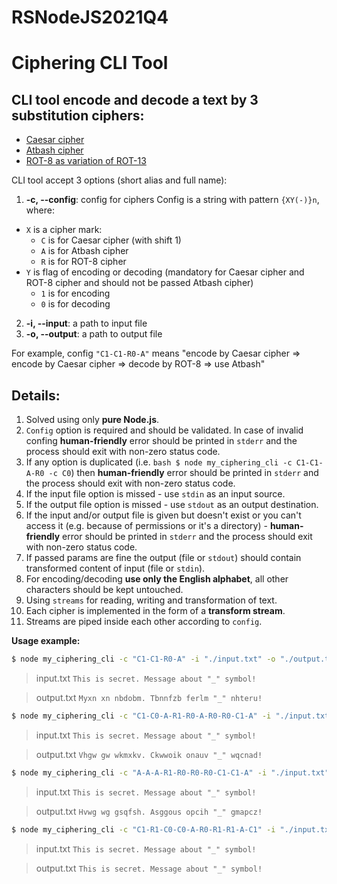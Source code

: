 # RSNodeJS2021Q4
# Ciphering CLI Tool

## CLI tool encode and decode a text by 3 substitution ciphers:
* [Caesar cipher](https://en.wikipedia.org/wiki/Caesar_cipher)
* [Atbash cipher](https://en.wikipedia.org/wiki/Atbash)
* [ROT-8 as variation of ROT-13](https://en.wikipedia.org/wiki/ROT13)

CLI tool accept 3 options (short alias and full name):

1.  **-c, --config**: config for ciphers
Config is a string with pattern `{XY(-)}n`, where:
  * `X` is a cipher mark:
    * `C` is for Caesar cipher (with shift 1)
    * `A` is for Atbash cipher
    * `R` is for ROT-8 cipher
  * `Y` is flag of encoding or decoding (mandatory for Caesar cipher and ROT-8 cipher and should not be passed Atbash cipher)
    * `1` is for encoding
    * `0` is for decoding
2.  **-i, --input**: a path to input file
3.  **-o, --output**: a path to output file

For example, config `"C1-C1-R0-A"` means "encode by Caesar cipher => encode by Caesar cipher => decode by ROT-8 => use Atbash"

## Details:

1. Solved using only **pure Node.js**.
2. `Config` option is required and should be validated. In case of invalid confing **human-friendly** error should be printed in `stderr` and the process should exit with non-zero status code.
3. If any option is duplicated (i.e. `bash $ node my_ciphering_cli -c C1-C1-A-R0 -c C0`) then **human-friendly** error should be printed in `stderr` and the process should exit with non-zero status code.
4. If the input file option is missed - use `stdin` as an input source.
5. If the output file option is missed - use `stdout` as an output destination.
6. If the input and/or output file is given but doesn't exist or you can't access it (e.g. because of permissions or it's a directory) - **human-friendly** error should be printed in `stderr` and the process should exit with non-zero status code.
7. If passed params are fine the output (file or `stdout`) should contain transformed content of input (file or `stdin`).
8. For encoding/decoding **use only the English alphabet**, all other characters should be kept untouched.
9. Using `streams` for reading, writing and transformation of text.
10. Each cipher is implemented in the form of a **transform stream**.
11. Streams are piped inside each other according to `config`.

**Usage example:**  

```bash
$ node my_ciphering_cli -c "C1-C1-R0-A" -i "./input.txt" -o "./output.txt"
```

> input.txt
> `This is secret. Message about "_" symbol!`

> output.txt
> `Myxn xn nbdobm. Tbnnfzb ferlm "_" nhteru!`

```bash
$ node my_ciphering_cli -c "C1-C0-A-R1-R0-A-R0-R0-C1-A" -i "./input.txt" -o "./output.txt"
```

> input.txt
> `This is secret. Message about "_" symbol!`

> output.txt
> `Vhgw gw wkmxkv. Ckwwoik onauv "_" wqcnad!`

```bash
$ node my_ciphering_cli -c "A-A-A-R1-R0-R0-R0-C1-C1-A" -i "./input.txt" -o "./output.txt"
```

> input.txt
> `This is secret. Message about "_" symbol!`

> output.txt
> `Hvwg wg gsqfsh. Asggous opcih "_" gmapcz!`

```bash
$ node my_ciphering_cli -c "C1-R1-C0-C0-A-R0-R1-R1-A-C1" -i "./input.txt" -o "./output.txt"
```

> input.txt
> `This is secret. Message about "_" symbol!`

> output.txt
> `This is secret. Message about "_" symbol!`
